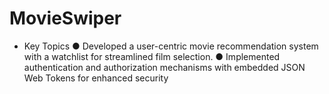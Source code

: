 # MovieSwiper


- Key Topics
  ● Developed a user-centric movie recommendation system with a watchlist for streamlined film selection.
  ● Implemented authentication and authorization mechanisms with embedded JSON Web Tokens for enhanced security
